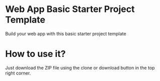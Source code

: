 # Web App Basic Starter Project Template
Build your web app with this basic starter project template
# How to use it?
Just download the ZIP file using the clone or download button in the top right corner.
